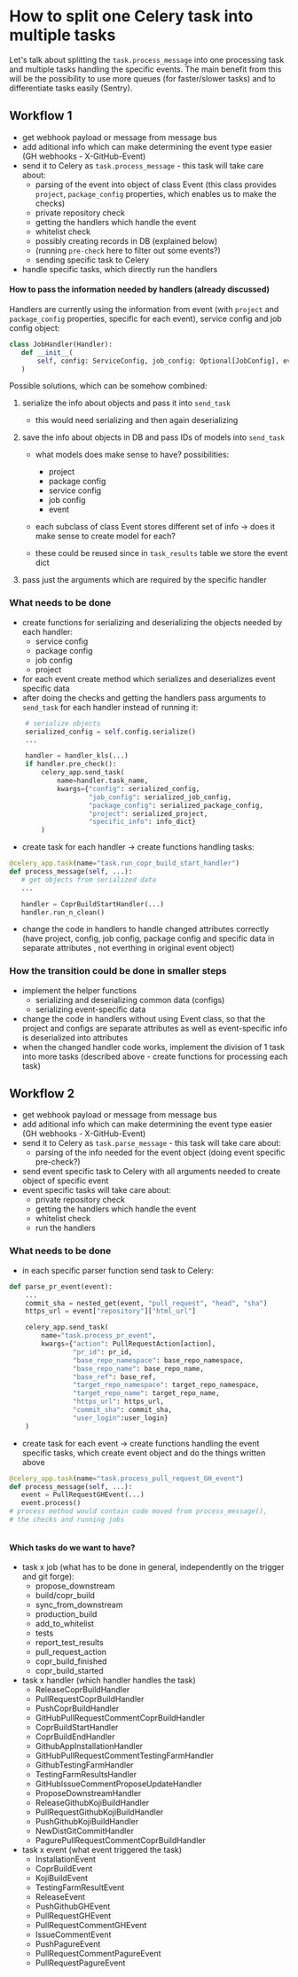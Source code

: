 # How to split one Celery task into multiple tasks

Let's talk about splitting the `task.process_message` into one processing task
and multiple tasks handling the specific events. The main benefit from this
will be the possibility to use more queues (for faster/slower tasks)
and to differentiate tasks easily (Sentry).

## Workflow 1

- get webhook payload or message from message bus
- add aditional info which can make determining the event type easier
  (GH webhooks - X-GitHub-Event)
- send it to Celery as `task.process_message` - this task will take care about:
  - parsing of the event into object of class Event (this class provides `project`,
    `package_config` properties, which enables us to make the checks)
  - private repository check
  - getting the handlers which handle the event
  - whitelist check
  - possibly creating records in DB (explained below)
  - (running `pre-check` here to filter out some events?)
  - sending specific task to Celery
- handle specific tasks, which directly run the handlers

#### How to pass the information needed by handlers (already discussed)

Handlers are currently using the information from event (with `project` and
`package_config` properties, specific for each event), service config and job config object:

```python
class JobHandler(Handler):
   def __init__(
       self, config: ServiceConfig, job_config: Optional[JobConfig], event: Event
   )
```

Possible solutions, which can be somehow combined:

1.  serialize the info about objects and pass it into `send_task`
    - this would need serializing and then again deserializing
2.  save the info about objects in DB and pass IDs of models into `send_task`

    - what models does make sense to have? possibilities:

      - project
      - package config
      - service config
      - job config
      - event

    - each subclass of class Event stores different set of info -> does it make sense
      to create model for each?
    - these could be reused since in `task_results` table we store the event dict

3.  pass just the arguments which are required by the specific handler

### What needs to be done

- create functions for serializing and deserializing the objects needed by each handler:
  - service config
  - package config
  - job config
  - project
- for each event create method which serializes and deserializes event specific data
- after doing the checks and getting the handlers pass arguments to `send_task` for each handler
  instead of running it:

```python
    # serialize objects
    serialized_config = self.config.serialize()
    ...

    handler = handler_kls(...)
    if handler.pre_check():
        celery_app.send_task(
            name=handler.task_name,
            kwargs={"config": serialized_config,
                    "job_config": serialized_job_config,
                    "package_config": serialized_package_config,
                    "project": serialized_project,
                    "specific_info": info_dict}
        )
```

- create task for each handler -> create functions handling tasks:

```python
@celery_app.task(name="task.run_copr_build_start_handler")
def process_message(self, ...):
   # get objects from serialized data
   ...

   handler = CoprBuildStartHandler(...)
   handler.run_n_clean()


```

- change the code in handlers to handle changed attributes correctly
  (have project, config, job config, package config and specific data in separate attributes ,
  not everthing in original event object)

### How the transition could be done in smaller steps

- implement the helper functions
  - serializing and deserializing common data (configs)
  - serializing event-specific data
- change the code in handlers without using Event class,
  so that the project and configs are separate attributes
  as well as event-specific info is deserialized into attributes
- when the changed handler code works, implement the division of 1 task into more tasks
  (described above - create functions for processing each task)

## Workflow 2

- get webhook payload or message from message bus
- add aditional info which can make determining the event type easier
  (GH webhooks - X-GitHub-Event)
- send it to Celery as `task.parse_message` - this task will take care about:
  - parsing of the info needed for the event object (doing event specific pre-check?)
- send event specific task to Celery with all arguments needed to create object of specific event
- event specific tasks will take care about:
  - private repository check
  - getting the handlers which handle the event
  - whitelist check
  - run the handlers

### What needs to be done

- in each specific parser function send task to Celery:

```python
def parse_pr_event(event):
    ...
    commit_sha = nested_get(event, "pull_request", "head", "sha")
    https_url = event["repository"]["html_url"]

    celery_app.send_task(
        name="task.process_pr_event",
        kwargs={"action": PullRequestAction[action],
                "pr_id": pr_id,
                "base_repo_namespace": base_repo_namespace,
                "base_repo_name": base_repo_name,
                "base_ref": base_ref,
                "target_repo_namespace": target_repo_namespace,
                "target_repo_name": target_repo_name,
                "https_url": https_url,
                "commit_sha": commit_sha,
                "user_login":user_login}
    )
```

- create task for each event -> create functions handling the event specific tasks,
  which create event object and do the things written above

```python
@celery_app.task(name="task.process_pull_request_GH_event")
def process_message(self, ...):
   event = PullRequestGHEvent(...)
   event.process()
# process method would contain code moved from process_message(),
# the checks and running jobs



```

#### Which tasks do we want to have?

- task x job (what has to be done in general, independently on the trigger and git forge):
  - propose_downstream
  - build/copr_build
  - sync_from_downstream
  - production_build
  - add_to_whitelist
  - tests
  - report_test_results
  - pull_request_action
  - copr_build_finished
  - copr_build_started
- task x handler (which handler handles the task)
  - ReleaseCoprBuildHandler
  - PullRequestCoprBuildHandler
  - PushCoprBuildHandler
  - GitHubPullRequestCommentCoprBuildHandler
  - CoprBuildStartHandler
  - CoprBuildEndHandler
  - GithubAppInstallationHandler
  - GitHubPullRequestCommentTestingFarmHandler
  - GithubTestingFarmHandler
  - TestingFarmResultsHandler
  - GitHubIssueCommentProposeUpdateHandler
  - ProposeDownstreamHandler
  - ReleaseGithubKojiBuildHandler
  - PullRequestGithubKojiBuildHandler
  - PushGithubKojiBuildHandler
  - NewDistGitCommitHandler
  - PagurePullRequestCommentCoprBuildHandler
- task x event (what event triggered the task)
  - InstallationEvent
  - CoprBuildEvent
  - KojiBuildEvent
  - TestingFarmResultEvent
  - ReleaseEvent
  - PushGithubGHEvent
  - PullRequestGHEvent
  - PullRequestCommentGHEvent
  - IssueCommentEvent
  - PushPagureEvent
  - PullRequestCommentPagureEvent
  - PullRequestPagureEvent
